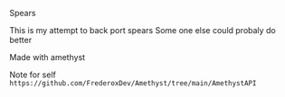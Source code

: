 Spears

This is my attempt to back port spears
Some one else could probaly do better

Made with amethyst

Note for self ```https://github.com/FrederoxDev/Amethyst/tree/main/AmethystAPI```
